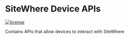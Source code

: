 # SiteWhere Device APIs

[![license](http://img.shields.io/badge/license-apache_2.0-blue.svg?style=flat)](https://raw.githubusercontent.com/sitewhere/sitewhere-java-api/master/LICENSE.txt)

Contains APIs that allow devices to interact with SiteWhere
